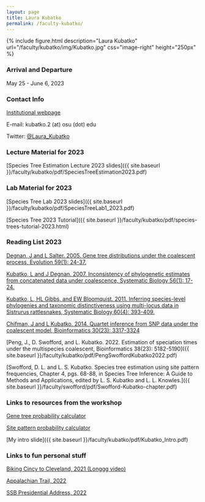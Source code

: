 ```yaml
---
layout: page
title: Laura Kubatko
permalink: /faculty-kubatko/
---
```

{% include figure.html description="Laura Kubatko" url="/faculty/kubatko/img/Kubatko.jpg" css="image-right" height="250px" %}

### Arrival and Departure

May 25 - June 6, 2023

### Contact Info

[Institutional webpage](http://www.stat.osu.edu/~lkubatko)

E-mail: kubatko.2 (at) osu (dot) edu

Twitter: [@Laura_Kubatko](https://twitter.com/Laura_Kubatko)


### Lecture Material for 2023

[Species Tree Estimation Lecture 2023 slides]({{ site.baseurl }}/faculty/kubatko/pdf/SpeciesTreeEstimation2023.pdf)


### Lab Material for 2023

[Species Tree Lab 2023 slides]({{ site.baseurl }}/faculty/kubatko/pdf/SpeciesTreeLab1_2023.pdf)

[Species Tree 2023 Tutorial]({{ site.baseurl }}/faculty/kubatko/pdf/species-trees-tutorial-2023.html)


### Reading List 2023

[Degnan, J and L Salter. 2005. Gene tree distributions under the coalescent process, Evolution 59(1): 24-37.](http://www.stat.osu.edu/~lkubatko/degnan_salter2005.pdf)

[Kubatko, L and J Degnan. 2007. Inconsistency of phylogenetic estimates from concatenated data under coalescence, Systematic Biology 56(1): 17-24.](http://www.stat.osu.edu/~lkubatko/kubatko_degnan2007.pdf)

[Kubatko, L, HL Gibbs, and EW Bloomquist. 2011. Inferring species-level phylogenies and taxonomic distinctiveness using multi-locus data in Sistrurus rattlesnakes, Systematic Biology,60(4): 393-409.](http://www.stat.osu.edu/~lkubatko/Kubatkoetal2011.pdf)

[Chifman, J and L Kubatko. 2014. Quartet inference from SNP data under the coalescent model, Bioinformatics  30(23): 3317-3324](http://www.stat.osu.edu/~lkubatko/Chifman_Kubatko2014.pdf)

[Peng, J., D. Swofford, and L. Kubatko. 2022. Estimation of speciation times under the multispecies coalescent, Bioinformatics 38(23): 5182-5190]({{ site.baseurl }}/faculty/kubatko/pdf/PengSwoffordKubatko2022.pdf)

[Swofford, D. L. and L. S. Kubatko. Species tree estimation using site pattern frequencies, Chapter 4, pgs. 68-88, in Species Tree Inference: A Guide to Methods and Applications, edited by L. S. Kubatko and L. L. Knowles.]({{ site.baseurl }}/faculty/swofford/pdf/Swofford-Kubatko-chapter.pdf)


### Links to resources from the workshop

[Gene tree probability calculator](https://lkubatko.shinyapps.io/GeneTreeProbs/)

[Site pattern probability calculator](https://lkubatko.shinyapps.io/SitePatternsProbs/)

[My intro slide]({{ site.baseurl }}/faculty/kubatko/pdf/Kubatko_Intro.pdf)


### Links to fun personal stuff

[Biking Cincy to Cleveland, 2021 (Longgg video)](https://www.youtube.com/watch?v=OpgekuVY9jQ&list=PLaXY65TaQNaby4sMi-s64RrfolroW2bCp)

[Appalachian Trail, 2022](https://www.youtube.com/watch?v=cgd3U9HGnDc&list=PLaXY65TaQNaby4sMi-s64RrfolroW2bCp&index=2)

[SSB Presidential Address, 2022](https://www.youtube.com/watch?v=PYEQdeNu51k)

